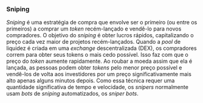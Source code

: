 ### Sniping

_Sniping_ é uma estratégia de compra que envolve ser o primeiro (ou entre os primeiros) a comprar um _token_ recém-lançado e vendê-lo para novos compradores. O objetivo do _sniping_ é obter lucros rápidos, capitalizando o preço cada vez maior de projetos recém-lançados. Quando a _pool_ de liquidez é criada em uma _exchange_ descentralizada (DEX), os compradores correm para obter seus tokens o mais cedo possível. Isso faz com que o preço do _token_ aumente rapidamente. Ao roubar a moeda assim que ela é lançada, as pessoas podem obter _tokens_ pelo menor preço possível e vendê-los de volta aos investidores por um preço significativamente mais alto apenas alguns minutos depois. Como essa técnica requer uma quantidade significativa de tempo e velocidade, os _snipers_ normalmente usam _bots_ de _sniping_ automatizados, os _sniper bots_.